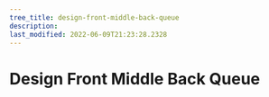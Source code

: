 ```yaml
---
tree_title: design-front-middle-back-queue
description: 
last_modified: 2022-06-09T21:23:28.2328
---
```


# Design Front Middle Back Queue
